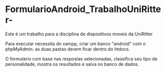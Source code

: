 # FormularioAndroid_TrabalhoUniRitter-
Este é um trabalho para a disciplina de dispositivos moveis da UniRitter

Para executar necessita do xampp, criar um banco "android" com o phpMyAdmin. as duas pastas devem ficar dentro do htdocs.

O formulario com base nas respostas selecionadas, classifica seu tipo de personalidade, mostra os resultados e salva no banco de dados.
